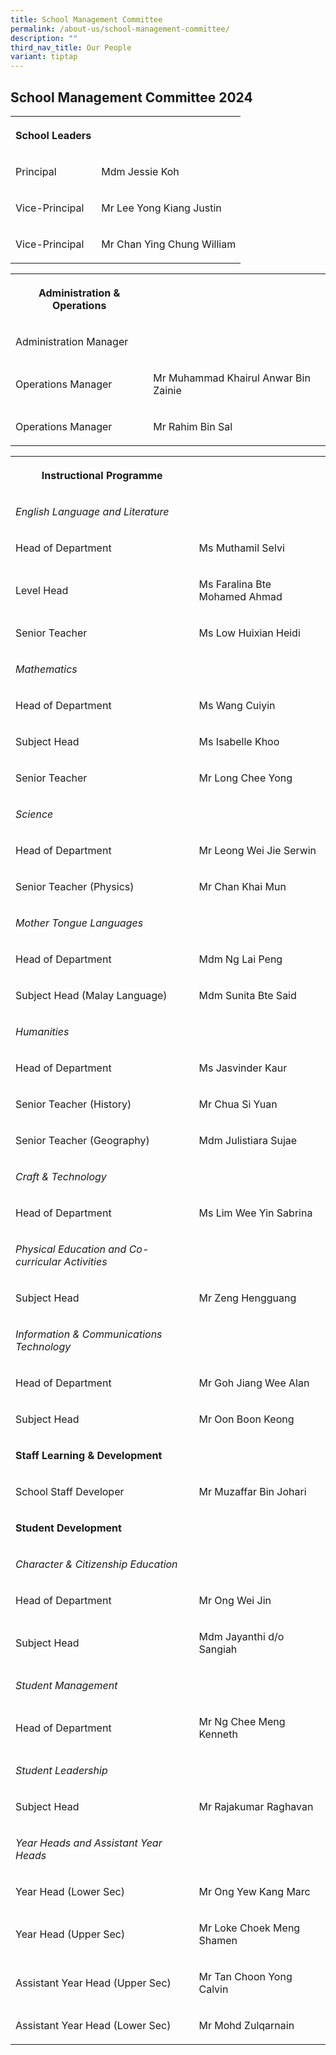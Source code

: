 ```yaml
---
title: School Management Committee
permalink: /about-us/school-management-committee/
description: ""
third_nav_title: Our People
variant: tiptap
---
```

<h2>School Management Committee 2024</h2><table><tbody><tr><th rowspan="1" colspan="1"><p>School Leaders</p></th><th rowspan="1" colspan="1"><p></p></th></tr><tr><td rowspan="1" colspan="1"><p>Principal</p></td><td rowspan="1" colspan="1"><p>Mdm Jessie Koh</p></td></tr><tr><td rowspan="1" colspan="1"><p>Vice-Principal</p></td><td rowspan="1" colspan="1"><p>Mr Lee Yong Kiang Justin</p></td></tr><tr><td rowspan="1" colspan="1"><p>Vice-Principal</p></td><td rowspan="1" colspan="1"><p>Mr Chan Ying Chung William</p></td></tr></tbody></table><table><tbody><tr><th rowspan="1" colspan="1"><p>Administration &amp; Operations</p></th><th rowspan="1" colspan="1"><p></p></th></tr><tr><td rowspan="1" colspan="1"><p>Administration Manager</p></td><td rowspan="1" colspan="1"><p></p></td></tr><tr><td rowspan="1" colspan="1"><p>Operations Manager</p></td><td rowspan="1" colspan="1"><p>Mr Muhammad Khairul Anwar Bin Zainie</p></td></tr><tr><td rowspan="1" colspan="1"><p>Operations Manager</p></td><td rowspan="1" colspan="1"><p>Mr Rahim Bin Sal</p></td></tr></tbody></table><table><tbody><tr><th rowspan="1" colspan="1"><p>Instructional Programme</p></th><th rowspan="1" colspan="1"><p></p></th></tr><tr><td rowspan="1" colspan="1"><p><em>English Language and Literature</em></p></td><td rowspan="1" colspan="1"><p></p></td></tr><tr><td rowspan="1" colspan="1"><p>Head of Department</p></td><td rowspan="1" colspan="1"><p>Ms Muthamil Selvi</p></td></tr><tr><td rowspan="1" colspan="1"><p>Level Head</p></td><td rowspan="1" colspan="1"><p>Ms Faralina Bte Mohamed Ahmad</p></td></tr><tr><td rowspan="1" colspan="1"><p>Senior Teacher</p></td><td rowspan="1" colspan="1"><p>Ms Low Huixian Heidi</p></td></tr><tr><td rowspan="1" colspan="1"><p><em>Mathematics</em></p></td><td rowspan="1" colspan="1"><p></p></td></tr><tr><td rowspan="1" colspan="1"><p>Head of Department</p></td><td rowspan="1" colspan="1"><p>Ms Wang Cuiyin</p></td></tr><tr><td rowspan="1" colspan="1"><p>Subject Head</p></td><td rowspan="1" colspan="1"><p>Ms Isabelle Khoo</p></td></tr><tr><td rowspan="1" colspan="1"><p>Senior Teacher</p></td><td rowspan="1" colspan="1"><p>Mr Long Chee Yong</p></td></tr><tr><td rowspan="1" colspan="1"><p><em>Science</em></p></td><td rowspan="1" colspan="1"><p></p></td></tr><tr><td rowspan="1" colspan="1"><p>Head of Department</p></td><td rowspan="1" colspan="1"><p>Mr Leong Wei Jie Serwin</p></td></tr><tr><td rowspan="1" colspan="1"><p>Senior Teacher (Physics)</p></td><td rowspan="1" colspan="1"><p>Mr Chan Khai Mun</p></td></tr><tr><td rowspan="1" colspan="1"><p><em>Mother Tongue Languages</em></p></td><td rowspan="1" colspan="1"><p></p></td></tr><tr><td rowspan="1" colspan="1"><p>Head of Department</p></td><td rowspan="1" colspan="1"><p>Mdm Ng Lai Peng</p></td></tr><tr><td rowspan="1" colspan="1"><p>Subject Head (Malay Language)</p></td><td rowspan="1" colspan="1"><p>Mdm Sunita Bte Said</p></td></tr><tr><td rowspan="1" colspan="1"><p><em>Humanities</em></p></td><td rowspan="1" colspan="1"><p></p></td></tr><tr><td rowspan="1" colspan="1"><p>Head of Department</p></td><td rowspan="1" colspan="1"><p>Ms Jasvinder Kaur</p></td></tr><tr><td rowspan="1" colspan="1"><p>Senior Teacher (History)</p></td><td rowspan="1" colspan="1"><p>Mr Chua Si Yuan</p></td></tr><tr><td rowspan="1" colspan="1"><p>Senior Teacher (Geography)</p></td><td rowspan="1" colspan="1"><p>Mdm Julistiara Sujae</p></td></tr><tr><td rowspan="1" colspan="1"><p><em>Craft &amp; Technology</em></p></td><td rowspan="1" colspan="1"><p></p></td></tr><tr><td rowspan="1" colspan="1"><p>Head of Department</p></td><td rowspan="1" colspan="1"><p>Ms Lim Wee Yin Sabrina</p></td></tr><tr><td rowspan="1" colspan="1"><p><em>Physical Education and Co-curricular Activities</em></p></td><td rowspan="1" colspan="1"><p></p></td></tr><tr><td rowspan="1" colspan="1"><p>Subject Head</p></td><td rowspan="1" colspan="1"><p>Mr Zeng Hengguang</p></td></tr><tr><td rowspan="1" colspan="1"><p><em>Information &amp; Communications Technology</em></p></td><td rowspan="1" colspan="1"><p></p></td></tr><tr><td rowspan="1" colspan="1"><p>Head of Department</p></td><td rowspan="1" colspan="1"><p>Mr Goh Jiang Wee Alan</p></td></tr><tr><td rowspan="1" colspan="1"><p>Subject Head</p></td><td rowspan="1" colspan="1"><p>Mr Oon Boon Keong</p></td></tr><tr><td rowspan="1" colspan="1"><p><strong>Staff Learning &amp; Development</strong></p></td><td rowspan="1" colspan="1"><p></p></td></tr><tr><td rowspan="1" colspan="1"><p>School Staff Developer</p></td><td rowspan="1" colspan="1"><p>Mr Muzaffar Bin Johari</p></td></tr><tr><td rowspan="1" colspan="1"><p><strong>Student Development</strong></p></td><td rowspan="1" colspan="1"><p></p></td></tr><tr><td rowspan="1" colspan="1"><p><em>Character &amp; Citizenship Education</em></p></td><td rowspan="1" colspan="1"><p></p></td></tr><tr><td rowspan="1" colspan="1"><p>Head of Department</p></td><td rowspan="1" colspan="1"><p>Mr Ong Wei Jin</p></td></tr><tr><td rowspan="1" colspan="1"><p>Subject Head</p></td><td rowspan="1" colspan="1"><p>Mdm Jayanthi d/o Sangiah</p></td></tr><tr><td rowspan="1" colspan="1"><p><em>Student Management</em></p></td><td rowspan="1" colspan="1"><p></p></td></tr><tr><td rowspan="1" colspan="1"><p>Head of Department</p></td><td rowspan="1" colspan="1"><p>Mr Ng Chee Meng Kenneth</p></td></tr><tr><td rowspan="1" colspan="1"><p><em>Student Leadership</em></p></td><td rowspan="1" colspan="1"><p></p></td></tr><tr><td rowspan="1" colspan="1"><p>Subject Head</p></td><td rowspan="1" colspan="1"><p>Mr Rajakumar Raghavan</p></td></tr><tr><td rowspan="1" colspan="1"><p><em>Year Heads and Assistant Year Heads</em></p></td><td rowspan="1" colspan="1"><p></p></td></tr><tr><td rowspan="1" colspan="1"><p>Year Head (Lower Sec)</p></td><td rowspan="1" colspan="1"><p>Mr Ong Yew Kang Marc</p></td></tr><tr><td rowspan="1" colspan="1"><p>Year Head (Upper Sec)</p></td><td rowspan="1" colspan="1"><p>Mr Loke Choek Meng Shamen</p></td></tr><tr><td rowspan="1" colspan="1"><p>Assistant Year Head (Upper Sec)</p></td><td rowspan="1" colspan="1"><p>Mr Tan Choon Yong Calvin</p></td></tr><tr><td rowspan="1" colspan="1"><p>Assistant Year Head (Lower Sec)</p></td><td rowspan="1" colspan="1"><p>Mr Mohd Zulqarnain</p></td></tr></tbody></table><p></p>